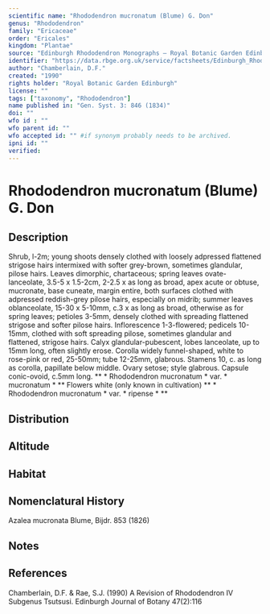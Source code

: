```yaml
---
scientific name: "Rhododendron mucronatum (Blume) G. Don"
genus: "Rhododendron"
family: "Ericaceae"
order: "Ericales"
kingdom: "Plantae"
source: "Edinburgh Rhododendron Monographs – Royal Botanic Garden Edinburgh"
identifier: "https://data.rbge.org.uk/service/factsheets/Edinburgh_Rhododendron_Monographs.xhtml"
author: "Chamberlain, D.F."
created: "1990"
rights holder: "Royal Botanic Garden Edinburgh"
license: ""
tags: ["taxonomy", "Rhododendron"]
name published in: "Gen. Syst. 3: 846 (1834)"
doi: ""
wfo id : ""
wfo parent id: ""
wfo accepted id: "" #if synonym probably needs to be archived.                      
ipni id: ""
verified:
---
```


                       

# Rhododendron mucronatum (Blume) G. Don

## Description
Shrub, l-2m; young shoots densely clothed with loosely adpressed flattened strigose hairs intermixed with softer grey-brown, sometimes glandular, pilose hairs. Leaves dimorphic, chartaceous; spring leaves ovate-lanceolate, 3.5-5 x 1.5-2cm, 2-2.5 x as long as broad, apex acute or obtuse, mucronate, base cuneate, margin entire, both surfaces clothed with adpressed reddish-grey pilose hairs, especially on midrib; summer leaves oblanceolate, 15-30 x 5-10mm, c.3 x as long as broad, otherwise as for spring leaves; petioles 3-5mm, densely clothed with spreading flattened strigose and softer pilose hairs. Inflorescence 1-3-flowered; pedicels 10-15mm, clothed with soft spreading pilose, sometimes glandular and flattened, strigose hairs. Calyx glandular-pubescent, lobes lanceolate, up to 15mm long, often slightly erose. Corolla widely funnel-shaped, white to rose-pink or red, 25-50mm; tube 12-25mm, glabrous. Stamens 10, c. as long as corolla, papillate below middle. Ovary setose; style glabrous. Capsule conic-ovoid, c.5mm long. ** * Rhododendron mucronatum * var. * mucronatum * ** Flowers white (only known in cultivation) ** * Rhododendron mucronatum * var. * ripense * **

## Distribution


## Altitude


## Habitat


## Nomenclatural History
Azalea mucronata Blume, Bijdr. 853 (1826)
                       
## Notes


## References

Chamberlain, D.F. & Rae, S.J. (1990) A Revision of Rhododendron IV Subgenus Tsutsusi. Edinburgh Journal of Botany 47(2):116
